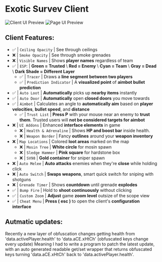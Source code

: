 # Exotic Survev Client
![Client UI Preview](https://raw.githubusercontent.com/GenericExotic/Survev-Client/refs/heads/main/preview/preview_2.png)
![Page UI Preview](https://raw.githubusercontent.com/GenericExotic/Survev-Client/refs/heads/main/preview/preview_1.png)

## Client Features:
- ✅ | `Ceiling Opacity`              |  See through ceilings
- ❌ | `Smoke Opacity`                |  See through smoke grenades
- ❌ | `Visible Names`                |  Shows **player names** regardless of team
- ✅ | `ESP`:                         |  **Green = Trusted** \ **Red = Enemy** \ **Cyan = Team** \ **Gray = Dead** \ **Dark Shade = Different Layer**
    - ✅ | `Tracer`                   |  Draws a **line segment between two players**
    - ✅ | `Prediction Indicator`     |  A **visualized point** of **aimbot bullet prediction**
- ✅ | `Auto Loot`                    |  **Automatically** picks up **nearby items** instantly
- ✅ | `Auto Door`                    |  **Automatically** open **closed doors** you move towards
- ✅ | `Aimbot`                       |  Calculates an angle to **automatically aim** based on **player velocities**, **bullet speed**, and **distance**
    - ✅ | `Trust List`               |  **Press P** with your mouse near an enemy to **trust them**. Trusted users will **not be considered targets for aimbot**
- ❌ | `UI Addons`                    |  Enhanced **interface elements** in game
    - ❌ | `Health & Adrenaline`      |  Shows **HP and boost bar** inside health.
    - ❌ | `Weapon Border`            |  Fancy **outlines** around your **weapon inventory**
- ❌ | `Map Locations`                |  Colored **loot areas** marked on the map
    - ❌ | `Mosin Tree`               |  **White circle** for mosin spawn
    - ❌ | `Sledge Hammer`            |  **Pink square** for hardstone box
    - ❌ | `SV98`                     |  **Gold container** for sniper spawn
- ❌ | `Auto Melee`                   |  **Auto attacks** enemies when they're **close** while holding click
- ❌ | `Auto Switch`                  |  **Swaps weapons**, smart quick switch for sniping with shotguns
- ❌ | `Grenade Timer`                |  Shows **countdown** until grenade **explodes**
- ✅ | `Bump Fire`                    |  Hold to **shoot continuously** without clicking
- ✅ | `Custom Zoom`                  |  **Adjust** game **zoom level** outsize of the scope view
- ✅ | `Cheat Menu`                   |  **Press ( esc )** to open the client's **configuration interface**

## Autmatic updates:
Recently a new layer of obfuscation changes getting health from 'data.activePlayer.health' to 'data.aCE.xHtCh' (obfuscated keys change every update)
Meaning I had to write a program to patch the latest update, with an auto generated readable get/set wrapper that returns obfuscated keys turning 'data.aCE.xHtCh' back to 'data.activePlayer.health'.
